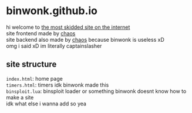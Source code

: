 # binwonk.github.io  
hi welcome to [the most skidded site on the internet](https://binwonk.github.io)  
site frontend made by [chaos](https://github.com/chaos142)  
site backend also made by [chaos](https://github.io/chaos142) because binwonk is useless xD  
omg i said xD im literally captainslasher

## site structure
`index.html`: home page  
`timers.html`: timers idk binwonk made this  
`binsploit.lua`: binsploit loader or something binwonk doesnt know how to make a site  
idk what else i wanna add so yea
